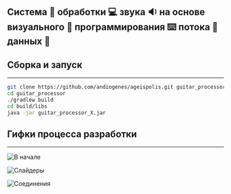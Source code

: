 Система :milky_way: обработки :computer: звука  :sound: на основе визуального :eyes: программирования :keyboard: потока :ocean: данных :page_facing_up:
-------------------------------------------------------------------------------------------------------------------------------------------------------

## Сборка и запуск
------------------
```bash
git clone https://github.com/andiogenes/ageispolis.git guitar_processor
cd guitar_processor
./gradlew build
cd build/libs
java -jar guitar_processor_X.jar
```

## Гифки процесса разработки
----------------------------
![В начале](https://raw.githubusercontent.com/andiogenes/patterns-project/media/images/node_editor_first_prototype.gif)

![Слайдеры](https://github.com/andiogenes/patterns-project/blob/media/images/node_editor_slider.gif)

![Соединения](https://raw.githubusercontent.com/andiogenes/patterns-project/media/images/node_editor_edges_2.gif)
